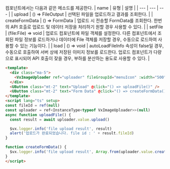 컴포넌트에서는 다음과 같은 메소드를 제공한다.
| name | 유형 | 설명 |
| --- | --- | --- |
| upload | () => FileOutput | 선택된 파일을 업로드하고 결과를 조회한다. |
| createFormData | () => FormData | 업로드 시 전송할 FormData를 조회한다. 한번의 API 호출로 업로드 및 데이터 저장을 처리하기 원할 경우 사용할 수 있다. |
| setFile | (file:File) => void | 업로드 컴포넌트에 파일 객체를 설정한다. 다른 컴포넌트에서 조회된 파일 정보를 로드하거나 데이터에 File 객체를 저장할 경우, 수동으로 로드하여 사용할 수 있는 기능이다. |
| load | () => void | autoLoadFileInfo 속성이 false일 경우, 수동으로 호출하여 서버 상에 저장된 이미지 정보를 로드한다. 업로드 컴포넌트가 다량으로 표시되어 API 호출이 잦을 경우, 부하를 분산하는 용도로 사용할 수 있다. |


```html
<template>
  <div class="ma-5">
    <VxImageUploader ref="uploader" fileGroupId="menuIcon" :width="500" :height="500" v-model:fileId="fileId" />
  </div>
  <UButton class="mt-2" text="Upload" @click="() => uploadFile()" />
  <UButton class="mt-2" text="Form Data" @click="() => createFormData()" />
</template>
<script lang="ts" setup>
const fileId = ref(null)
const uploader = ref<InstanceType<typeof VxImageUploader>>(null)
async function uploadFile() {
  const result = await uploader.value.upload()

  $vx.logger.info('file upload result', result)
  alert('업로드가 완료되었습니다. file id : ' + result.fileId)
}

function createFormData() {
  $vx.logger.info('file upload result', Array.from(uploader.value.createFormData().entries()))
}
</script>
```
